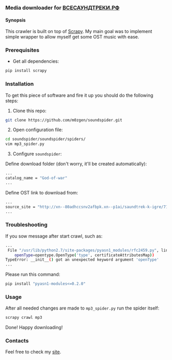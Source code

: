 ### Media downloader for [ВСЕСАУНДТРЕКИ.РФ](http://всесаундтреки.рф)

#### Synopsis

This crawler is built on top of [Scrapy](https://scrapy.org). My main goal was to implement simple wrapper to allow myself get some OST music with ease.


### Prerequisites

* Get all dependencies:
```bash
pip install scrapy
```


### Installation

To get this piece of software and fire it up you should do the following steps:

1. Clone this repo:
```bash
git clone https://github.com/m0zgen/soundspider.git
```

2. Open configuration file:
```bash
cd soundspider/soundspider/spiders/
vim mp3_spider.py
```
3. Configure `soundspider`:

Define download folder (don't worry, it'll be created automatically):
```bash
...
catalog_name = "God-of-war"
...
```

Define OST link to download from:
```bash
...
source_site = "http://xn--80adhccsnv2afbpk.xn--p1ai/saundtrek-k-igre/7141-2018-god-of-war-soundtrack.html"
...
```

### Troubleshooting

If you sow message after start crawl, such as:
```bash
...
 File "/usr/lib/python2.7/site-packages/pyasn1_modules/rfc2459.py", line 1014, in AttributeTypeAndValue
    openType=opentype.OpenType('type', certificateAttributesMap))
TypeError: __init__() got an unexpected keyword argument 'openType'
...
```

Please run this command:
```bash
pip install "pyasn1-modules<=0.2.0"
```

### Usage

After all needed changes are made to `mp3_spider.py` run the spider itself:
```bash
scrapy crawl mp3
```

Done! Happy downloading!

### Contacts

Feel free to check my [site](https://sys-adm.in).
